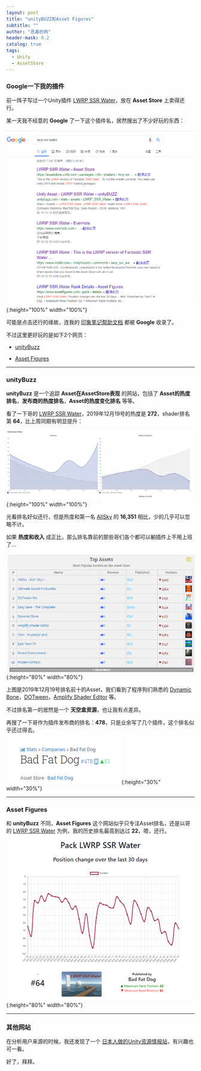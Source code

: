 ```yaml
---
layout: post
title: "unityBUZZ和Asset Figures"
subtitle: ""
author: "恶毒的狗"
header-mask: 0.2
catalog: true
tags:
  - Unity
  - AssetStore
---
```


### Google一下我的插件

前一阵子写过一个Unity插件 [LWRP SSR Water](https://assetstore.unity.com/packages/vfx/shaders/lwrp-ssr-water-155402?aid=1101l85Tr)，放在 **Asset Store** 上卖得还行。

某一天我不经意的 **Google** 了一下这个插件名，居然搜出了不少好玩的东西：

![img](/img/unitybuzz-assetfigures/screenshot1.png){:height="100%" width="100%"}

可能是点击还行的缘故，连我的 [印象笔记帮助文档](https://www.evernote.com/shard/s544/client/snv?noteGuid=11f659c1-c4cc-41eb-9caa-4858547d5345&noteKey=1f6b19d2b3d6d843&sn=https%3A%2F%2Fwww.evernote.com%2Fshard%2Fs544%2Fsh%2F11f659c1-c4cc-41eb-9caa-4858547d5345%2F1f6b19d2b3d6d843&title=LWRP%2BSSR%2BWater) 都被 **Google** 收录了。

不过这里更好玩的是如下2个网页：

+ [unityBuzz](http://unitybuzz.com/stats/)

+ [Asset Figures](https://www.assetfigures.com/)

---

### unityBuzz

**unityBuzz** 是一个追踪 **Asset在AssetStore表现** 的网站，包括了 **Asset的热度排名**，**发布商的热度排名**，**Asset的热度变化排名** 等等。

看了一下哥的 [LWRP SSR Water](https://assetstore.unity.com/packages/vfx/shaders/lwrp-ssr-water-155402?aid=1101l85Tr)，2019年12月19号的热度是 **272**，shader排名第 **64**，比上周同期有明显提升：

![img](/img/unitybuzz-assetfigures/screenshot2.png){:height="100%" width="100%"}

光看排名好似还行，但是热度和第一名 [AllSky](https://assetstore.unity.com/packages/2d/textures-materials/sky/allsky-200-sky-skybox-set-10109?aid=1101l85Tr) 的 **16,351** 相比，少的几乎可以忽略不计。

如果 **热度和收入** 成正比，那么排名靠前的那些哥们各个都可以躺插件上不用上班了...

![img](/img/unitybuzz-assetfigures/screenshot3.png){:height="80%" width="80%"}

上图是2019年12月19号排名前十的Asset，我们看到了程序狗们熟悉的 [Dynamic Bone](https://assetstore.unity.com/packages/tools/animation/dynamic-bone-16743?aid=1101l85Tr)，[DOTween](https://assetstore.unity.com/packages/tools/visual-scripting/dotween-pro-32416?aid=1101l85Tr)，[Amplify Shader Editor](https://assetstore.unity.com/packages/tools/visual-scripting/amplify-shader-editor-68570?aid=1101l85Tr) 等。

不过排名第一的居然是一个 **天空盒资源**，也让我有点差异。

再搜了一下哥作为插件发布商的排名：**478**，只是业余写了几个插件，这个排名似乎还过得去。

![img](/img/unitybuzz-assetfigures/screenshot4.png){:height="30%" width="30%"}

---

### Asset Figures

和 **unityBuzz** 不同，**Asset Figures** 这个网站似乎只专注Asset排名，还是以哥的 [LWRP SSR Water](https://assetstore.unity.com/packages/vfx/shaders/lwrp-ssr-water-155402?aid=1101l85Tr) 为例，我的历史排名最高到达过 **22**，嗯，还行。

![img](/img/unitybuzz-assetfigures/screenshot5.png){:height="80%" width="80%"}

---

### 其他网站

在分析用户来源的时候，我还发现了一个 [日本人做的Unity资源情报站](http://assetsale.herokuapp.com/)，有兴趣也可一看。

好了，拜拜。



